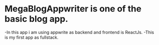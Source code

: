 # MegaBlogAppwriter is one of the basic blog app.
-In this app i am using appwrite as backend and frontend is ReactJs.
-This is my first app as fullstack.
